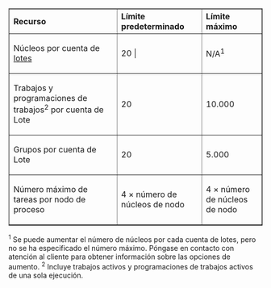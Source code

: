 <table cellspacing="0" border="1">
<tr>
   <th align="left" valign="middle">Recurso</th>
   <th align="left" valign="middle">Límite predeterminado</th>
   <th align="left" valign="middle">Límite máximo</th>
</tr>
<tr>
   <td valign="middle"><p>Núcleos por cuenta de <a href="http://azure.microsoft.com/services/batch/">lotes</a></p></td>
   <td valign="middle"><p>20 |</p></td>
   <td valign="middle"><p>N/A<sup>1</sup></p></td>
</tr>
<tr>
   <td valign="middle"><p>Trabajos y programaciones de trabajos<sup>2</sup> por cuenta de Lote</p></td>
   <td valign="middle"><p>20</p></td>
   <td valign="middle"><p>10.000</p></td>
</tr>
<tr>
   <td valign="middle"><p>Grupos por cuenta de Lote</p></td>
   <td valign="middle"><p>20</p></td>
   <td valign="middle"><p>5.000</p></td>
</tr>
<tr>
   <td valign="middle"><p>Número máximo de tareas por nodo de proceso</p></td>
   <td valign="middle"><p>4 × número de núcleos de nodo</p></td>
   <td valign="middle"><p>4 × número de núcleos de nodo</p></td>
</tr>
</table>
<sup>1</sup> Se puede aumentar el número de núcleos por cada cuenta de lotes, pero no se ha especificado el número máximo. Póngase en contacto con atención al cliente para obtener información sobre las opciones de aumento. <sup>2</sup> Incluye trabajos activos y programaciones de trabajos activos de una sola ejecución.

<!---HONumber=July15_HO4-->